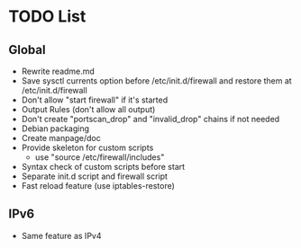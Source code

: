 TODO List
=========


Global
------
* Rewrite readme.md
* Save sysctl currents option before /etc/init.d/firewall and restore them at /etc/init.d/firewall
* Don't allow "start firewall" if it's started
* Output Rules (don't allow all output)
* Don't create "portscan_drop" and "invalid_drop" chains if not needed
* Debian packaging
* Create manpage/doc
* Provide skeleton for custom scripts
  * use "source /etc/firewall/includes"
* Syntax check of custom scripts before start
* Separate init.d script and firewall script
* Fast reload feature (use iptables-restore)

IPv6
----

* Same feature as IPv4

